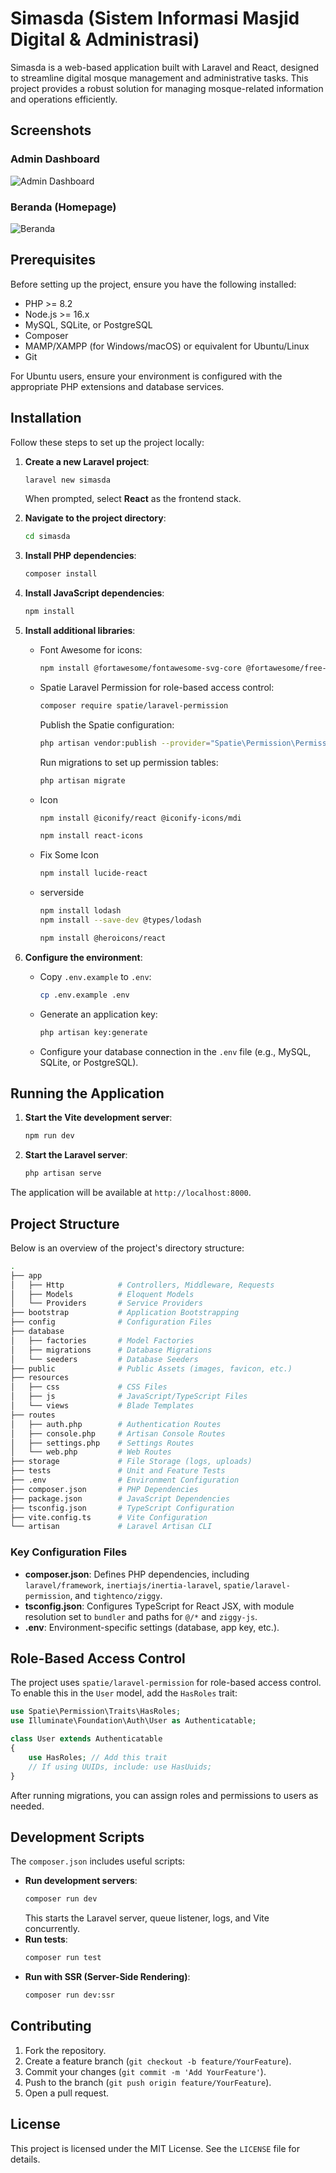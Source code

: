 # Simasda (Sistem Informasi Masjid Digital & Administrasi)

Simasda is a web-based application built with Laravel and React, designed to streamline digital mosque management and administrative tasks. This project provides a robust solution for managing mosque-related information and operations efficiently.

## Screenshots

### Admin Dashboard
![Admin Dashboard](/public/admin/assets/images/image.png)

### Beranda (Homepage)
![Beranda](/public/admin/assets/images/image-fe.png)

## Prerequisites

Before setting up the project, ensure you have the following installed:
- PHP >= 8.2
- Node.js >= 16.x
- MySQL, SQLite, or PostgreSQL
- Composer
- MAMP/XAMPP (for Windows/macOS) or equivalent for Ubuntu/Linux
- Git

For Ubuntu users, ensure your environment is configured with the appropriate PHP extensions and database services.

## Installation

Follow these steps to set up the project locally:

1. **Create a new Laravel project**:
   ```bash
   laravel new simasda
   ```
   When prompted, select **React** as the frontend stack.

2. **Navigate to the project directory**:
   ```bash
   cd simasda
   ```

3. **Install PHP dependencies**:
   ```bash
   composer install
   ```

4. **Install JavaScript dependencies**:
   ```bash
   npm install
   ```

5. **Install additional libraries**:
   - Font Awesome for icons:
     ```bash
     npm install @fortawesome/fontawesome-svg-core @fortawesome/free-solid-svg-icons @fortawesome/free-brands-svg-icons @fortawesome/react-fontawesome
     ```
   - Spatie Laravel Permission for role-based access control:
     ```bash
     composer require spatie/laravel-permission
     ```
     Publish the Spatie configuration:
     ```bash
     php artisan vendor:publish --provider="Spatie\Permission\PermissionServiceProvider"
     ```
     Run migrations to set up permission tables:
     ```bash
     php artisan migrate
     ```
   - Icon
     ```bash
     npm install @iconify/react @iconify-icons/mdi
     ```
     ```bash
     npm install react-icons
     ```
   - Fix Some Icon
     ```bash
     npm install lucide-react
     ```
   - serverside
     ```bash
     npm install lodash
     npm install --save-dev @types/lodash

     ```
     ```bash
     npm install @heroicons/react

     ```

6. **Configure the environment**:
   - Copy `.env.example` to `.env`:
     ```bash
     cp .env.example .env
     ```
   - Generate an application key:
     ```bash
     php artisan key:generate
     ```
   - Configure your database connection in the `.env` file (e.g., MySQL, SQLite, or PostgreSQL).

## Running the Application

1. **Start the Vite development server**:
   ```bash
   npm run dev
   ```

2. **Start the Laravel server**:
   ```bash
   php artisan serve
   ```

The application will be available at `http://localhost:8000`.

## Project Structure

Below is an overview of the project's directory structure:

```bash
.
├── app
│   ├── Http            # Controllers, Middleware, Requests
│   ├── Models          # Eloquent Models
│   └── Providers       # Service Providers
├── bootstrap           # Application Bootstrapping
├── config              # Configuration Files
├── database
│   ├── factories       # Model Factories
│   ├── migrations      # Database Migrations
│   └── seeders         # Database Seeders
├── public              # Public Assets (images, favicon, etc.)
├── resources
│   ├── css             # CSS Files
│   ├── js              # JavaScript/TypeScript Files
│   └── views           # Blade Templates
├── routes
│   ├── auth.php        # Authentication Routes
│   ├── console.php     # Artisan Console Routes
│   ├── settings.php    # Settings Routes
│   └── web.php         # Web Routes
├── storage             # File Storage (logs, uploads)
├── tests               # Unit and Feature Tests
├── .env                # Environment Configuration
├── composer.json       # PHP Dependencies
├── package.json        # JavaScript Dependencies
├── tsconfig.json       # TypeScript Configuration
├── vite.config.ts      # Vite Configuration
└── artisan             # Laravel Artisan CLI
```

### Key Configuration Files
- **composer.json**: Defines PHP dependencies, including `laravel/framework`, `inertiajs/inertia-laravel`, `spatie/laravel-permission`, and `tightenco/ziggy`.
- **tsconfig.json**: Configures TypeScript for React JSX, with module resolution set to `bundler` and paths for `@/*` and `ziggy-js`.
- **.env**: Environment-specific settings (database, app key, etc.).

## Role-Based Access Control

The project uses `spatie/laravel-permission` for role-based access control. To enable this in the `User` model, add the `HasRoles` trait:

```php
use Spatie\Permission\Traits\HasRoles;
use Illuminate\Foundation\Auth\User as Authenticatable;

class User extends Authenticatable
{
    use HasRoles; // Add this trait
    // If using UUIDs, include: use HasUuids;
}
```

After running migrations, you can assign roles and permissions to users as needed.

## Development Scripts

The `composer.json` includes useful scripts:
- **Run development servers**:
  ```bash
  composer run dev
  ```
  This starts the Laravel server, queue listener, logs, and Vite concurrently.
- **Run tests**:
  ```bash
  composer run test
  ```
- **Run with SSR (Server-Side Rendering)**:
  ```bash
  composer run dev:ssr
  ```

## Contributing

1. Fork the repository.
2. Create a feature branch (`git checkout -b feature/YourFeature`).
3. Commit your changes (`git commit -m 'Add YourFeature'`).
4. Push to the branch (`git push origin feature/YourFeature`).
5. Open a pull request.

## License

This project is licensed under the MIT License. See the `LICENSE` file for details.